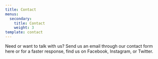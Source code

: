 ```yaml
---
title: Contact
menus:
  secondary:
    title: Contact
    weight: 3
template: contact
---
```


Need or want to talk with us? Send us an email through our contact form here or for a faster response, find us on Facebook, Instagram, or Twitter.
